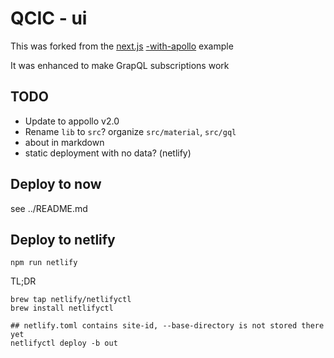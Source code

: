 # QCIC - ui

This was forked from the [next.js](https://github.com/zeit/next.js/) [-with-apollo](https://github.com/zeit/next.js/tree/master/examples/with-apollo) example

It was enhanced to make GrapQL subscriptions work

## TODO
- Update to appollo v2.0
- Rename `lib` to `src`? organize `src/material`, `src/gql`
- about in markdown
- static deployment with no data? (netlify)

## Deploy to now
see ../README.md

## Deploy to netlify
```
npm run netlify
```
TL;DR
```
brew tap netlify/netlifyctl
brew install netlifyctl

## netlify.toml contains site-id, --base-directory is not stored there yet
netlifyctl deploy -b out
```

